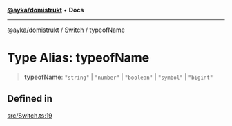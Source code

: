 [**@ayka/domistrukt**](../../../README.md) • **Docs**

***

[@ayka/domistrukt](../../../globals.md) / [Switch](../README.md) / typeofName

# Type Alias: typeofName

> **typeofName**: `"string"` \| `"number"` \| `"boolean"` \| `"symbol"` \| `"bigint"`

## Defined in

[src/Switch.ts:19](https://github.com/AndreyMork/domistrukt/blob/c8d404d2a2ad3b5db17fcead4d4e5821b1cc97ac/src/Switch.ts#L19)
